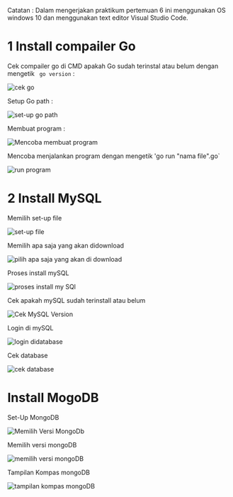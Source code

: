 
Catatan :
Dalam mengerjakan praktikum pertemuan 6 ini menggunakan OS windows 10 dan menggunakan text editor Visual Studio Code.




# 1 Install compailer Go 

Cek compailer go di CMD apakah Go sudah terinstal atau belum dengan mengetik ` go version` :

![cek go](01.Cek-Versi-Go-CMD.PNG)

Setup Go path :

![set-up go path](02.SetuP-GoPath.PNG)

Membuat program :

![Mencoba membuat program](03.Membuat-program.PNG)

Mencoba menjalankan program dengan mengetik 'go run "nama file".go`

![run program](04.run-program.PNG)






# 2 Install MySQL

Memilih set-up file

![set-up file](05.install-mySQL.PNG)

Memilih apa saja yang akan didownload 

![pilih apa saja yang akan di download](06.install-mySQL-2.PNG)

Proses install mySQL

![proses install my SQl](07.Proses-installasi-mySql.PNG)

Cek apakah mySQL sudah terinstall atau belum 

![Cek MySQL Version](08.Cek-mySQL-sudah-Terinstall-Atau-belum.PNG)

Login di mySQL 

![login didatabase](09.Login-di-MySQL.PNG)

Cek database 

![cek database](10.Cek-database.PNG)



# Install MogoDB

Set-Up MongoDB

![Memilih Versi MongoDb](<11.memilih-versi-monggoDB copy.PNG>)

Memilih versi mongoDB

![memilih versi mongoDB](12.memilih-versi-monggoDB.PNG)

Tampilan Kompas mongoDB

![tampilan kompas mongoDB](13.Tampilan-MongoDB-compas.PNG)